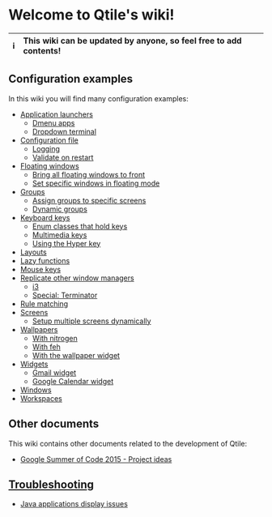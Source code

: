 # Welcome to Qtile's wiki!

:information_source: | This wiki can be updated by anyone, so feel free to add contents!
---: | :----

## Configuration examples
In this wiki you will find many configuration examples:

- [Application launchers](https://github.com/qtile/qtile/wiki/app-launchers)
  - [Dmenu apps](https://github.com/qtile/qtile/wiki/app-launchers#dmenu-apps)
  - [Dropdown terminal](https://github.com/qtile/qtile/wiki/app-launchers#dropdown-terminal)
- [Configuration file](https://github.com/qtile/qtile/wiki/config)
  - [Logging](https://github.com/qtile/qtile/wiki/config#logging)
  - [Validate on restart](https://github.com/qtile/qtile/wiki/config#validate-on-restart)
- [Floating windows](https://github.com/qtile/qtile/wiki/floating-windows)
  - [Bring all floating windows to front](https://github.com/qtile/qtile/wiki/floating-windows#bring-all-floating-windows-to-front)
  - [Set specific windows in floating mode](https://github.com/qtile/qtile/wiki/floating-windows#set-specific-windows-in-floating-mode)
- [Groups](https://github.com/qtile/qtile/wiki/groups)
  - [Assign groups to specific screens](https://github.com/qtile/qtile/wiki/groups#assign-group-to-specific-screen)
  - [Dynamic groups](https://github.com/qtile/qtile/wiki/groups#dynamic-groups)
- [Keyboard keys](https://github.com/qtile/qtile/wiki/keys)
  - [Enum classes that hold keys](https://github.com/qtile/qtile/wiki/keys#enum-classes-that-hold-keys)
  - [Multimedia keys](https://github.com/qtile/qtile/wiki/keys#multimedia-keys)
  - [Using the Hyper key](https://github.com/qtile/qtile/wiki/keys#using-the-hyper-key)
- [Layouts](https://github.com/qtile/qtile/wiki/layouts)
- [Lazy functions](https://github.com/qtile/qtile/wiki/lazy)
- [Mouse keys](https://github.com/qtile/qtile/wiki/mouse)
- [Replicate other window managers](https://github.com/qtile/qtile/wiki/replicate-other-wm)
  - [i3](https://github.com/qtile/qtile/wiki/replicate-other-wm#i3)
  - [Special: Terminator](https://github.com/qtile/qtile/wiki/replicate-other-wm#special-terminator)
- [Rule matching](https://github.com/qtile/qtile/wiki/rule-matching)
- [Screens](https://github.com/qtile/qtile/wiki/screens)
  - [Setup multiple screens dynamically](https://github.com/qtile/qtile/wiki/screens#setup-multiple-screens-dynamically)
- [Wallpapers](https://github.com/qtile/qtile/wiki/wallpapers)
  - [With nitrogen](https://github.com/qtile/qtile/wiki/wallpapers#nitrogen)
  - [With feh](https://github.com/qtile/qtile/wiki/wallpapers#feh)
  - [With the wallpaper widget](https://github.com/qtile/qtile/wiki/wallpapers#wallpaper-widget)
- [Widgets](https://github.com/qtile/qtile/wiki/widgets)
  - [Gmail widget](https://github.com/qtile/qtile/wiki/widgets#gmail)
  - [Google Calendar widget](https://github.com/qtile/qtile/wiki/widgets#google-calendar)
- [Windows](https://github.com/qtile/qtile/wiki/windows)
- [Workspaces](https://github.com/qtile/qtile/wiki/workspaces)

## Other documents
This wiki contains other documents related to the development of Qtile:

- [Google Summer of Code 2015 - Project ideas](https://github.com/qtile/qtile/wiki/gsoc-2015-project-ideas)

## [Troubleshooting](https://github.com/qtile/qtile/wiki/troubleshooting)
- [Java applications display issues](https://github.com/qtile/qtile/wiki/troubleshooting#java-applications)